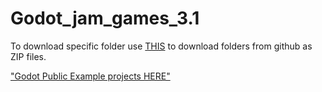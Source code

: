 # Godot_jam_games_3.1

To download specific folder use [THIS](https://minhaskamal.github.io/DownGit) to download folders from github as ZIP files.

["Godot Public Example projects HERE"](https://github.com/nezvers/Godot_3.1_Public_Examples)